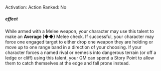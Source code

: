 Activation: Action
Ranked: No
##### effect
While armed with a Melee weapon, your
character may use this talent to make an
**Average (◆◆)** Melee check. If successful,
your character may force one engaged target
to either drop one weapon they are holding
or move up to one range band in a direction
of your choosing.
If your character forces a named rival or
nemesis into dangerous terrain (or off a
ledge or cliff) using this talent, your GM can
spend a Story Point to allow them to catch
themselves at the edge and fall prone
instead.